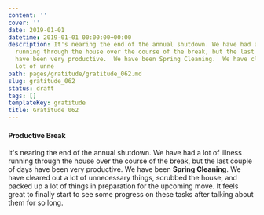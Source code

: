 ```yaml
---
content: ''
cover: ''
date: 2019-01-01
datetime: 2019-01-01 00:00:00+00:00
description: It's nearing the end of the annual shutdown. We have had a lot of illness
  running through the house over the course of the break, but the last couple of days
  have been very productive.  We have been Spring Cleaning.  We have cleared out a
  lot of unne
path: pages/gratitude/gratitude_062.md
slug: gratitude_062
status: draft
tags: []
templateKey: gratitude
title: Gratitude 062
---
```


#### Productive Break

It's nearing the end of the annual shutdown. We have had a lot of illness running through the house over the course of the break, but the last couple of days have been very productive.  We have been **Spring Cleaning**.  We have cleared out a lot of unnecessary things, scrubbed the house, and packed up a lot of things in preparation for the upcoming move.  It feels great to finally start to see some progress on these tasks after talking about them for so long.